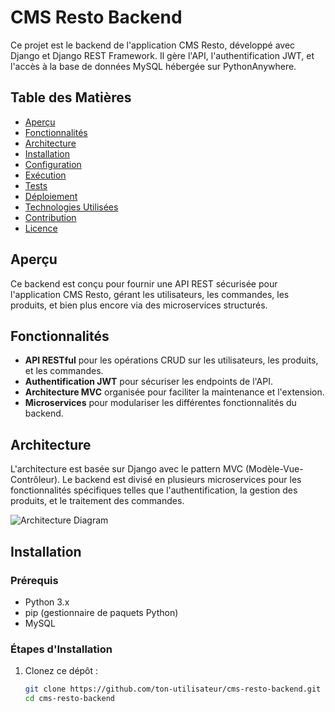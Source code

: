 # CMS Resto Backend

Ce projet est le backend de l'application CMS Resto, développé avec Django et Django REST Framework. Il gère l'API, l'authentification JWT, et l'accès à la base de données MySQL hébergée sur PythonAnywhere.

## Table des Matières

- [Aperçu](#aperçu)
- [Fonctionnalités](#fonctionnalités)
- [Architecture](#architecture)
- [Installation](#installation)
- [Configuration](#configuration)
- [Exécution](#exécution)
- [Tests](#tests)
- [Déploiement](#déploiement)
- [Technologies Utilisées](#technologies-utilisées)
- [Contribution](#contribution)
- [Licence](#licence)

## Aperçu

Ce backend est conçu pour fournir une API REST sécurisée pour l'application CMS Resto, gérant les utilisateurs, les commandes, les produits, et bien plus encore via des microservices structurés.

## Fonctionnalités

- **API RESTful** pour les opérations CRUD sur les utilisateurs, les produits, et les commandes.
- **Authentification JWT** pour sécuriser les endpoints de l'API.
- **Architecture MVC** organisée pour faciliter la maintenance et l'extension.
- **Microservices** pour modulariser les différentes fonctionnalités du backend.

## Architecture

L'architecture est basée sur Django avec le pattern MVC (Modèle-Vue-Contrôleur). Le backend est divisé en plusieurs microservices pour les fonctionnalités spécifiques telles que l'authentification, la gestion des produits, et le traitement des commandes.

![Architecture Diagram](path/to/architecture_diagram.png)

## Installation

### Prérequis

- Python 3.x
- pip (gestionnaire de paquets Python)
- MySQL

### Étapes d'Installation

1. Clonez ce dépôt :

   ```bash
   git clone https://github.com/ton-utilisateur/cms-resto-backend.git
   cd cms-resto-backend
